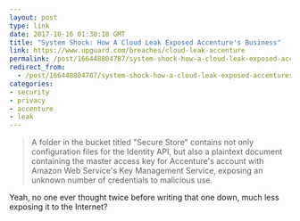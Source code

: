 ```yaml
---
layout: post
type: link
date: 2017-10-16 01:30:18 GMT
title: "System Shock: How A Cloud Leak Exposed Accenture's Business"
link: https://www.upguard.com/breaches/cloud-leak-accenture
permalink: /post/166448804787/system-shock-how-a-cloud-leak-exposed-accentures
redirect_from: 
  - /post/166448804787/system-shock-how-a-cloud-leak-exposed-accentures
categories:
- security
- privacy
- accenture
- leak
---
```

<blockquote>A folder in the bucket titled "Secure Store" contains not only configuration files for the Identity API, but also a plaintext document containing the master access key for Accenture's account with Amazon Web Service's Key Management Service, exposing an unknown number of credentials to malicious use. </blockquote>
<p>Yeah, no one ever thought twice before writing that one down, much less exposing it to the Internet?</p>